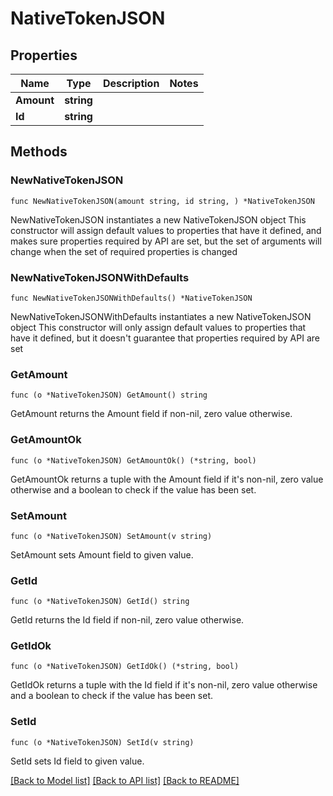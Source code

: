 # NativeTokenJSON

## Properties

Name | Type | Description | Notes
------------ | ------------- | ------------- | -------------
**Amount** | **string** |  | 
**Id** | **string** |  | 

## Methods

### NewNativeTokenJSON

`func NewNativeTokenJSON(amount string, id string, ) *NativeTokenJSON`

NewNativeTokenJSON instantiates a new NativeTokenJSON object
This constructor will assign default values to properties that have it defined,
and makes sure properties required by API are set, but the set of arguments
will change when the set of required properties is changed

### NewNativeTokenJSONWithDefaults

`func NewNativeTokenJSONWithDefaults() *NativeTokenJSON`

NewNativeTokenJSONWithDefaults instantiates a new NativeTokenJSON object
This constructor will only assign default values to properties that have it defined,
but it doesn't guarantee that properties required by API are set

### GetAmount

`func (o *NativeTokenJSON) GetAmount() string`

GetAmount returns the Amount field if non-nil, zero value otherwise.

### GetAmountOk

`func (o *NativeTokenJSON) GetAmountOk() (*string, bool)`

GetAmountOk returns a tuple with the Amount field if it's non-nil, zero value otherwise
and a boolean to check if the value has been set.

### SetAmount

`func (o *NativeTokenJSON) SetAmount(v string)`

SetAmount sets Amount field to given value.


### GetId

`func (o *NativeTokenJSON) GetId() string`

GetId returns the Id field if non-nil, zero value otherwise.

### GetIdOk

`func (o *NativeTokenJSON) GetIdOk() (*string, bool)`

GetIdOk returns a tuple with the Id field if it's non-nil, zero value otherwise
and a boolean to check if the value has been set.

### SetId

`func (o *NativeTokenJSON) SetId(v string)`

SetId sets Id field to given value.



[[Back to Model list]](../README.md#documentation-for-models) [[Back to API list]](../README.md#documentation-for-api-endpoints) [[Back to README]](../README.md)


